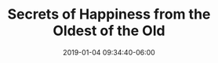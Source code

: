 ---
date: 2019-01-04 09:34:40-06:00
link:
  source: pocket
  source_url: https://getpocket.com
  text: Secrets of Happiness from the Oldest of the Old
  url: https://kiplinger.com/article/retirement/T037-C000-S004-secrets-of-happiness-from-the-oldest-of-the-old.html
slug: secrets-of-happiness-from-the-oldest-of-the-old
source: pocket
title: Secrets of Happiness from the Oldest of the Old
syndicated:
- type: twitter
  url: https://twitter.com/roytang/statuses/1081212795742535683/
---